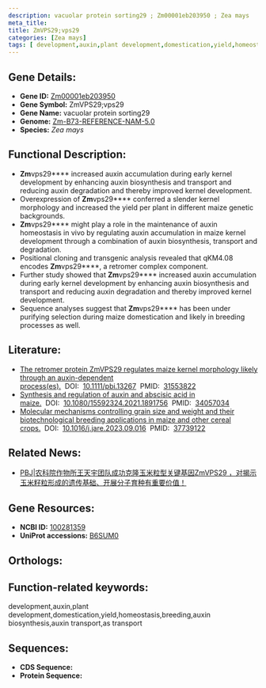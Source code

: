 ```yaml
---
description: vacuolar protein sorting29 ; Zm00001eb203950 ; Zea mays
meta_title:
title: ZmVPS29;vps29
categories: [Zea mays]
tags: [ development,auxin,plant development,domestication,yield,homeostasis,breeding,auxin biosynthesis,auxin transport,as transport ]
---
```


## Gene Details:
- **Gene ID:**	[Zm00001eb203950]()
- **Gene Symbol:** ZmVPS29;vps29
- **Gene Name:** vacuolar protein sorting29
- **Genome:** [Zm-B73-REFERENCE-NAM-5.0]()
- **Species:** *Zea mays*

## Functional Description:
   - **Zm**vps29**** increased auxin accumulation during early kernel development by enhancing auxin biosynthesis and transport and reducing auxin degradation and thereby improved kernel development.
   - Overexpression of **Zm**vps29**** conferred a slender kernel morphology and increased the yield per plant in different maize genetic backgrounds.
   - **Zm**vps29**** might play a role in the maintenance of auxin homeostasis in vivo by regulating auxin accumulation in maize kernel development through a combination of auxin biosynthesis, transport and degradation.
   - Positional cloning and transgenic analysis revealed that qKM4.08 encodes **Zm**vps29****, a retromer complex component.
   - Further study showed that **Zm**vps29**** increased auxin accumulation during early kernel development by enhancing auxin biosynthesis and transport and reducing auxin degradation and thereby improved kernel development.
   - Sequence analyses suggest that **Zm**vps29**** has been under purifying selection during maize domestication and likely in breeding processes as well.

## Literature:
   - [The retromer protein ZmVPS29 regulates maize kernel morphology likely through an auxin-dependent process(es).]( https://onlinelibrary.wiley.com/doi/10.1111/pbi.13267)&nbsp;&nbsp;DOI:&nbsp;&nbsp;[10.1111/pbi.13267](https://onlinelibrary.wiley.com/doi/10.1111/pbi.13267)&nbsp;&nbsp;PMID:&nbsp;&nbsp;[31553822](https://pubmed.ncbi.nlm.nih.gov/31553822/)
   - [Synthesis and regulation of auxin and abscisic acid in maize.]( https://www.tandfonline.com/doi/full/10.1080/15592324.2021.1891756)&nbsp;&nbsp;DOI:&nbsp;&nbsp;[10.1080/15592324.2021.1891756](https://www.tandfonline.com/doi/full/10.1080/15592324.2021.1891756)&nbsp;&nbsp;PMID:&nbsp;&nbsp;[34057034](https://pubmed.ncbi.nlm.nih.gov/34057034/)
   - [Molecular mechanisms controlling grain size and weight and their biotechnological breeding applications in maize and other cereal crops.]( https://www.sciencedirect.com/science/article/pii/S2090123223002655?via%3Dihub)&nbsp;&nbsp;DOI:&nbsp;&nbsp;[10.1016/j.jare.2023.09.016](https://www.sciencedirect.com/science/article/pii/S2090123223002655?via%3Dihub)&nbsp;&nbsp;PMID:&nbsp;&nbsp;[37739122](https://pubmed.ncbi.nlm.nih.gov/37739122/)

## Related News:
   - [PBJ|农科院作物所王天宇团队成功克隆玉米粒型关键基因ZmVPS29 ，对揭示玉米籽粒形成的遗传基础、开展分子育种有重要价值！](https://mp.weixin.qq.com/s?__biz=Mzg3MDEwNDEyMg==&mid=2247485884&idx=1&sn=ad6c10ede5eb05b36d489a3df6cd8bb2&chksm=ce93a4e9f9e42dffc40fa27dc75f807d7f32c6b26142631307666c43363d82f1b1c595ac7644&scene=27#wechat_redirect)

## Gene Resources:
- **NCBI ID:** [100281359](https://www.ncbi.nlm.nih.gov/gene/?term=100281359)
- **UniProt accessions:** [B6SUM0](https://www.uniprot.org/uniprotkb/B6SUM0/entry)

## Orthologs:

## Function-related keywords:
development,auxin,plant development,domestication,yield,homeostasis,breeding,auxin biosynthesis,auxin transport,as transport

## Sequences:
- **CDS Sequence:**
- **Protein Sequence:**
